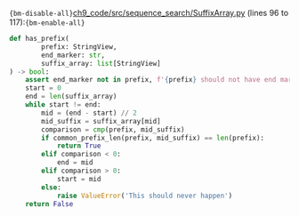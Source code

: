`{bm-disable-all}`[ch9_code/src/sequence_search/SuffixArray.py](ch9_code/src/sequence_search/SuffixArray.py) (lines 96 to 117):`{bm-enable-all}`

```python
def has_prefix(
        prefix: StringView,
        end_marker: str,
        suffix_array: list[StringView]
) -> bool:
    assert end_marker not in prefix, f'{prefix} should not have end marker'
    start = 0
    end = len(suffix_array)
    while start != end:
        mid = (end - start) // 2
        mid_suffix = suffix_array[mid]
        comparison = cmp(prefix, mid_suffix)
        if common_prefix_len(prefix, mid_suffix) == len(prefix):
            return True
        elif comparison < 0:
            end = mid
        elif comparison > 0:
            start = mid
        else:
            raise ValueError('This should never happen')
    return False
```